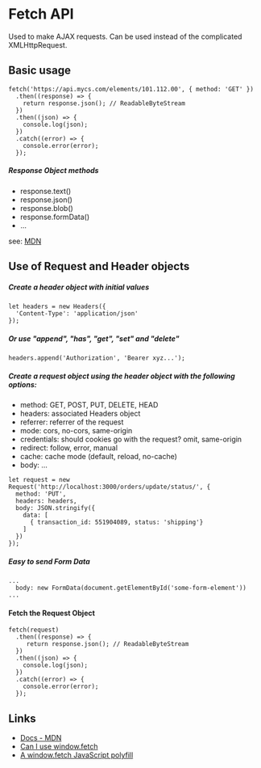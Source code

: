 # Fetch API
Used to make AJAX requests.
Can be used instead of the complicated XMLHttpRequest.

## Basic usage
```
fetch('https://api.mycs.com/elements/101.112.00', { method: 'GET' })
  .then((response) => {
    return response.json(); // ReadableByteStream
  })
  .then((json) => {
    console.log(json);
  })
  .catch((error) => {
    console.error(error);
  });
```

##### Response Object methods
- response.text()
- response.json()
- response.blob()
- response.formData()
- ...

see: [MDN](https://developer.mozilla.org/en-US/docs/Web/API/Response)

## Use of Request and Header objects

##### Create a header object with initial values
```
let headers = new Headers({
  'Content-Type': 'application/json'
});
```

##### Or use "append", "has", "get", "set" and "delete"
```
headers.append('Authorization', 'Bearer xyz...');
```


##### Create a request object using the header object with the following options:
- method: GET, POST, PUT, DELETE, HEAD
- headers: associated Headers object
- referrer: referrer of the request
- mode: cors, no-cors, same-origin
- credentials: should cookies go with the request? omit, same-origin
- redirect: follow, error, manual
- cache: cache mode (default, reload, no-cache)
- body: ...

```
let request = new Request('http://localhost:3000/orders/update/status/', {
  method: 'PUT',
  headers: headers,
  body: JSON.stringify({
    data: [
      { transaction_id: 551904089, status: 'shipping'}
    ]
  })
});
```

##### Easy to send Form Data
```
...
  body: new FormData(document.getElementById('some-form-element'))
...
```

#### Fetch the Request Object
```
fetch(request)
  .then((response) => {
     return response.json(); // ReadableByteStream
  })
  .then((json) => {
    console.log(json);
  })
  .catch((error) => {
    console.error(error);
  });
```

## Links

* [Docs - MDN](https://developer.mozilla.org/en/docs/Web/API/Fetch_API)
* [Can I use window.fetch](http://caniuse.com/#search=Web%20crypto)
* [A window.fetch JavaScript polyfill](http://github.github.io/fetch/)